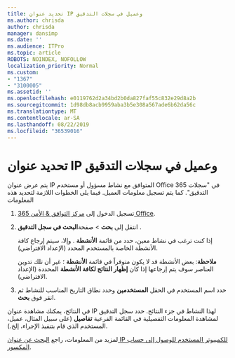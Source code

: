 ```yaml
---
title: تحديد عنوان IP وعميل في سجلات التدقيق
ms.author: chrisda
author: chrisda
manager: dansimp
ms.date: ''
ms.audience: ITPro
ms.topic: article
ROBOTS: NOINDEX, NOFOLLOW
localization_priority: Normal
ms.custom:
- "1367"
- "3100005"
ms.assetid: ''
ms.openlocfilehash: e0119762d2a34bd2b0da827faf55c832e29d8a2b
ms.sourcegitcommit: 1d98db8acb9959aba3b5e308a567ade6b62da56c
ms.translationtype: MT
ms.contentlocale: ar-SA
ms.lasthandoff: 08/22/2019
ms.locfileid: "36539016"
---
```

# <a name="identify-ip-address-and-client-in-audit-logs"></a>تحديد عنوان IP وعميل في سجلات التدقيق

يتم عرض عنوان IP المتوافق مع نشاط مسؤول أو مستخدم Office 365 في "سجلات التدقيق". كما يتم تسجيل معلومات العميل. فيما يلي الخطوات اللازمة لتحديد هذه المعلومات

1. تسجيل الدخول إلى [مركز التوافق & الأمن 365 Office](https://protection.office.com/).

2. انتقل إلى **بحث** > صفحة**البحث في سجل التدقيق** .

   إذا كنت ترغب في نشاط معين، حدد من قائمة **الأنشطة** . وإلا، سيتم إرجاع كافة الأنشطة الخاصة بالمستخدم المحدد (الإعداد الافتراضي).

   **ملاحظة**: بعض الأنشطة قد لا يكون متوفراً في قائمة **الأنشطة** ؛ غير أن تلك تدوين العناصر سوف يتم إرجاعها إذا كان **إظهار النتائج لكافة الأنشطة** المحددة (الإعداد الافتراضي).

3. حدد اسم المستخدم في الحقل **المستخدمين** وحدد نطاق التاريخ المناسب للنشاط ثم انقر فوق **بحث**.

في النتائج، يمكنك مشاهدة عنوان IP لهذا النشاط في جزء النتائج. حدد سجل التدقيق لمشاهدة المعلومات التفصيلية في القائمة الفرعية **تفاصيل** (على سبيل المثال، عميل، المستخدم الذي قام بتنفيذ الإجراء، إلخ.).

لمزيد من المعلومات، راجع [البحث عن عنوان IP للكمبيوتر المستخدم للوصول إلى حساب المكسور](https://docs.microsoft.com/office365/securitycompliance/auditing-troubleshooting-scenarios#finding-the-ip-address-of-the-computer-used-to-access-a-compromised-account).
